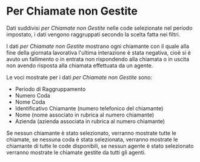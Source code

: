 # Per Chiamate non Gestite 

Dati suddivisi *per Chiamate non Gestite* nelle code selezionate 
nel periodo impostato, i dati vengono raggruppati secondo la scelta 
fatta nei filtri.

I dati *per Chiamate non Gestite* mostrano ogni chiamante con il quale 
alla fine della giornata lavorativa l'ultima interazione è stata 
negativa, cioè si è avuto un fallimento o in entrata non rispondendo 
alla chiamata o in uscita non avendo risposta alla chiamata effettuata 
da un agente.

Le voci mostrate per i dati *per Chiamate non Gestite* sono:

- Periodo di Raggruppamento
- Numero Coda
- Nome Coda
- Identificativo Chiamante (numero telefonico del chiamante)
- Nome (nome associato in rubrica al numero chiamante)
- Azienda (azienda associata in rubrica al numero chiamante)

Se nessun chiamante è stato selezionato, verranno mostrate tutte le 
chiamate, se nessuna coda è stata selezionata, verranno mostrate le
chiamante di tutte le code disponibili, se nessun agente è stato 
selezionato verranno mostrate le chiamate gestite da tutti gli agenti.
